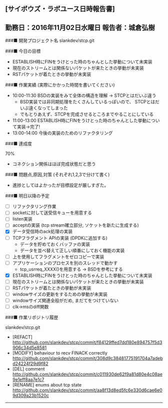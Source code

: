 

[サイボウズ・ラボユース日時報告書]
---------------------------------------------------------------------------
勤務日：2016年11月02日水曜日
報告者：城倉弘樹
---------------------------------------------------------------------------
###■ 開発プロジェクト名
 slankdev/stcp.git


###■ 今日の目標

 - ESTABLISH時にFINをうけとった時のちゃんとした挙動について未実装
 - 現在のストリームとは関係ないパケットが来たときの挙動が未実装
 - RSTパケットが着たときの挙動が未実装




###■ 作業実績 (実際にかかった時間を書いてください)

 - 10:00-11:30 BSDの実装をみて全体の構造を理解 -> STCPとはだいぶ違う
     - BSD実装では非同期処理をたくさんしているっぽいので、
	   STCPとはだいぶ違くなってしまった
	 - でもとりあえず、STCPを完成させるところまでやることにしている
 - 11:00-13:00 ESTABLISH時にFINをうけとった時のちゃんとした挙動について実装->完了!
 - 13:00-14:00 今後の実装のためのリファクタリング



###■ 達成度


70%

 - コネクション関係はほぼ完成状態だと思う



###■ 問題点,原因,対策 (それぞれ1,2,3で分けて書く)

 - 進捗としてはよかったが目標設定が厳しすぎた。



###■ 明日以降の予定

 - [ ] リファクタリング作業
 - [ ] socketに対して送受信キューを用意する
 - [ ] listen実装
 - [ ] acceptの実装 (tcp stream確立部分, ソケットを新たに生成する)
 - [x] データ受信時のack処理の実装
 - [ ] TCPフラグメント APIの実装 (DPDKに追加する)
      - データを貯めておくバッファの実装
      - データを並べ替えて正しい順番にしておく機能の実装
 - [ ] 上を使用してフラグメントをゼロコピーで実装
 - [ ] アプリケーションのプロセスを別のスレッドで動かす
      - tcp_usrreq_XXXX()を用意する -> BSDを参考にする
 - [x] ESTABLISH時にFINをうけとった時のちゃんとした挙動について未実装
 - [ ] 現在のストリームとは関係ないパケットが来たときの挙動が未実装
 - [ ] RSTパケットが着たときの挙動が未実装
 - [ ] windowサイズの更新をするための挙動が未実装
 - [ ] windowサイズ関連全般がだめ, まだてをつけていない
 - [ ] clk->msのdiff関数

###■ 作業リポジトリ履歴


slankdev/stcp.git
 - [REFACT]
   http://github.com/slankdev/stcp/commit/f84129ffed7dd180e894757f5d3906c34d5e8581
 - [MODIFY] behaviour to recv FINACK correctly
   http://github.com/slankdev/stcp/commit/308d9c38481775191704a7adebd24224f29d9f82
 - [DEL] comment
   http://github.com/slankdev/stcp/commit/c011930de62f9a81d80e4c08ae9e1eff8aa7e1c7
 - [RENAME] enums about tcp state
   http://github.com/slankdev/stcp/commit/aa8f13d8ed5fc6e330d6cae6e09d309a23b1520c



---------------------------------------------------------------------------
